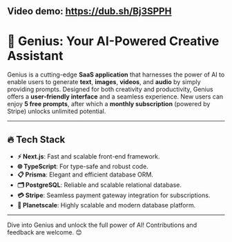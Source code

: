 ## Video demo: https://dub.sh/Bj3SPPH

# 🧠 Genius: Your AI-Powered Creative Assistant  

Genius is a cutting-edge **SaaS application** that harnesses the power of AI to enable users to generate **text**, **images**, **videos**, and **audio** by simply providing prompts. Designed for both creativity and productivity, Genius offers a **user-friendly interface** and a seamless experience. New users can enjoy **5 free prompts**, after which a **monthly subscription** (powered by Stripe) unlocks unlimited potential.  

---

## 🔥 Tech Stack  

- **⚡ Next.js**: Fast and scalable front-end framework.  
- **🌐 TypeScript**: For type-safe and robust code.  
- **📋 Prisma**: Elegant and efficient database ORM.  
- **🗂️ PostgreSQL**: Reliable and scalable relational database.  
- **💳 Stripe**: Seamless payment gateway integration for subscriptions.  
- **🌟 Planetscale**: Highly scalable and modern database platform.  

---

Dive into Genius and unlock the full power of AI! Contributions and feedback are welcome. 😊
